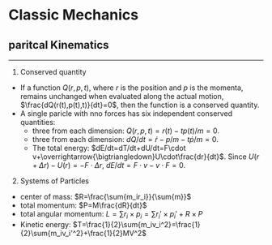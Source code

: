 # Classic Mechanics

## paritcal Kinematics
---------------------
1. Conserved quantity
- If a function $Q(r,p,t)$, where $r$ is the position and $p$ is the momenta, remains unchanged when evaluated along the actual motion, $\frac{dQ(r(t),p(t),t)}{dt}=0$, then the function is a conserved quantity.
- A single paricle with nno forces has six independent conserved quantities:
    - three from each dimension: $Q(r,p,t)=r(t)-tp(t)/m=0$.
    - three from each dimension: $dQ/dt=\dot{r}-p/m-t\dot{p}/m=0$.
    - The total energy: $dE/dt=dT/dt+dU/dt=F\cdot v+\overrightarrow{\bigtriangledown}U\cdot\frac{dr}{dt}$. Since $U(r+\Delta r)-U(r)=-F\cdot \Delta r$, $dE/dt=F\cdot v-v\cdot F=0$.
2. Systems of Particles
- center of mass: $R=\frac{\sum{m_ir_i}}{\sum{m}}$
- total momentum: $P=M\frac{dR}{dt}$
- total angular momentum: $L=\sum{r_i\times p_i}=\sum{r_i'\times p_i'}+R\times P$
- Kinetic energy: $T=\frac{1}{2}\sum{m_iv_i^2}=\frac{1}{2}\sum{m_iv_i'^2}+\frac{1}{2}MV^2$